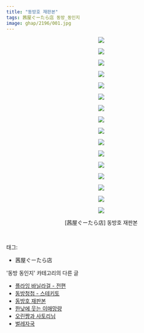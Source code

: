 ```yaml
---
title: "동방호 재판본"
tags: 茜屋ぐーたら店 동방_동인지
image: ghap/2196/001.jpg
---
```

<div class="article">
<p style="text-align: center; clear: none; float: none;"><img src="{{ site.nasurl }}/ghap/2196/001.jpg"/></p>
<p style="text-align: center; clear: none; float: none;"><img src="{{ site.nasurl }}/ghap/2196/002.jpg"/></p>
<p style="text-align: center; clear: none; float: none;"><img src="{{ site.nasurl }}/ghap/2196/003.jpg"/></p>
<p style="text-align: center; clear: none; float: none;"><img src="{{ site.nasurl }}/ghap/2196/004.jpg"/></p>
<p style="text-align: center; clear: none; float: none;"><img src="{{ site.nasurl }}/ghap/2196/005.jpg"/></p>
<p style="text-align: center; clear: none; float: none;"><img src="{{ site.nasurl }}/ghap/2196/006.jpg"/></p>
<p style="text-align: center; clear: none; float: none;"><img src="{{ site.nasurl }}/ghap/2196/007.jpg"/></p>
<p style="text-align: center; clear: none; float: none;"><img src="{{ site.nasurl }}/ghap/2196/008.jpg"/></p>
<p style="text-align: center; clear: none; float: none;"><img src="{{ site.nasurl }}/ghap/2196/009.jpg"/></p>
<p style="text-align: center; clear: none; float: none;"><img src="{{ site.nasurl }}/ghap/2196/010.jpg"/></p>
<p style="text-align: center; clear: none; float: none;"><img src="{{ site.nasurl }}/ghap/2196/011.jpg"/></p>
<p style="text-align: center; clear: none; float: none;"><img src="{{ site.nasurl }}/ghap/2196/012.jpg"/></p>
<p style="text-align: center; clear: none; float: none;"><img src="{{ site.nasurl }}/ghap/2196/013.jpg"/></p>
<p style="text-align: center; clear: none; float: none;"><img src="{{ site.nasurl }}/ghap/2196/014.jpg"/></p>
<p style="text-align: center; clear: none; float: none;"><img src="{{ site.nasurl }}/ghap/2196/015.jpg"/></p>
<p style="text-align: center; clear: none; float: none;"><img src="{{ site.nasurl }}/ghap/2196/016.jpg"/></p>
<p style="text-align: center; clear: none; float: none;">[茜屋ぐーたら店] 동방호 재판본</p>
<p><br/></p>
</div><div class="tagTrail">
<p>태그: </p>
<ul>
<li>茜屋ぐーたら店</li>
</ul>
</div><div class="another">
<p>'동방 동인지' 카테고리의 다른 글</p>
<ul>
<li><a href="/2016-09-18-ghap_2201">플라잉 바닐라걸 - 전편</a></li>
<li><a href="/2016-09-18-ghap_2199">동방청첩 - 스테키토</a></li>
<li><a href="/2016-09-18-ghap_2196">동방호 재판본</a></li>
<li><a href="/2016-09-17-ghap_2195">한낮에 웃는 이매망량</a></li>
<li><a href="/2016-09-17-ghap_2194">오린쨩과 사토리님</a></li>
<li><a href="/2016-09-17-ghap_2193">벌레자국</a></li>
</ul>
</div><div class="cb_module cb_fluid">
<div class="cb_wrt cb_profile">
</div><!-- commentList close -->
</div>